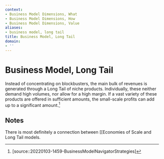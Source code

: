 ```yaml
---
context:
- Business Model Dimensions, What
- Business Model Dimensions, How
- Business Model Dimensions, Value
aliases:
- business model, long tail
title: Business Model, Long Tail
domain:
- ''
---
```


# Business Model, Long Tail

Instead of concentrating on blockbusters, the main bulk of revenues is generated through a Long Tail of niche products. Individually, these neither demand high volumes, nor allow for a high margin. If a vast variety of these products are offered in sufficient amounts, the small-scale profits can add up to a significant amount.[^1]

## Notes

There is most definitely a connection between [[Economies of Scale and Long Tail models.

[^1]: [source::20220103-1459-BusinessModelNavigatorStrategies]
